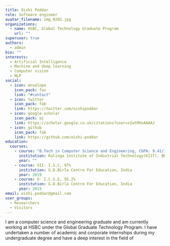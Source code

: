 ```yaml
---
title: Oishi Poddar
role: Software engineer
avatar_filename: img_0202.jpg
organizations:
  - name: HSBC, Global Technology Graduate Program
    url: ""
superuser: true
authors:
  - admin
bio: ""
interests:
  - Artificial Intelligence
  - Machine and deep learning
  - Computer vision
  - NLP
social:
  - icon: envelope
    icon_pack: fas
    link: "#contact"
  - icon: twitter
    icon_pack: fab
    link: https://twitter.com/oishipoddar
  - icon: google-scholar
    icon_pack: ai
    link: https://scholar.google.co.uk/citations?user=sIwtMXoAAAAJ
  - icon: github
    icon_pack: fab
    link: https://github.com/oishi-poddar
education:
  courses:
    - course: "B.Tech in Computer Science and Engineering, CGPA: 9.41/10"
      institution: Kalinga Institute of Industrial Technology(KIIT), Bhubaneswar, India
      year: ""
    - course: XII- I.S.C, 97%
      institution: G.D.Birla Centre For Education, India
      year: 2019
    - course: X- I.C.S.E, 95.2%
      institution: G.D.Birla Centre For Education, India
      year: 2015
email: oishi.poddar@gmail.com
user_groups:
  - Researchers
  - Visitors
---
```

I am a computer science and engineering graduate and am currently working at HSBC under the Global Graduate Technology Program. I have undertaken a number of academic and corporate internships during my undergraduate degree and have a deep interest in the field of